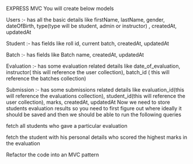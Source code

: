 EXPRESS MVC
You will create below models

Users :- has all the basic details like firstName, lastName, gender, dateOfBirth, type(type will be student, admin or instructor) , createdAt, updatedAt

Student :- has fields like roll id, current batch, createdAt, updatedAt

Batch :- has fields like Batch name, createdAt, updatedAt

Evaluation :- has some evaluation related details like date_of_evaluation, instructor( this will reference the user collection), batch_id ( this will reference the batches collection)

Submission :- has some submissions related details like evaluation_id(this will reference the evaluations collection), student_id(this will reference the user collection), marks, createdAt, updatedAt Now we need to store students evaluation results so you need to first figure out where ideally it should be saved and then we should be able to run the following queries

fetch all students who gave a particular evaluation

fetch the student with his personal details who scored the highest marks in the evaluation

Refactor the code into an MVC pattern